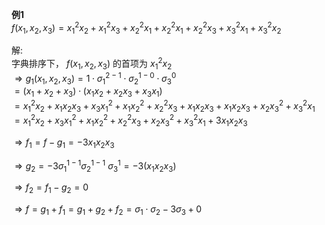 **例1**  
 $f(x_1,x_2,x_3)=x_1^2x_2+x_1^2x_3+x_2^2x_1+x_2^2x_1+x_2^2x_3+x_3^2x_1+x_3^2x_2$   
  
解:  
字典排序下， $f(x_1,x_2,x_3)$ 的首项为 $x_1^2x_2$   
 $\Rightarrow g_1(x_1,x_2,x_3)=1\cdot\sigma_1^{2-1}\cdot \sigma_2^{1-0}\cdot \sigma_3^{0}$   
 $=(x_1+x_2+x_3)\cdot(x_1x_2+x_2x_3+x_3x_1)$   
 $=x_1^2x_2+x_1x_2x_3+x_3x_1^2+x_1x_2^2+x_2^2x_3+x_1x_2x_3+x_1x_2x_3+x_2x_3^2+x_3^2x_1$   
 $=x_1^2x_2+x_3x_1^2+x_1x_2^2+x_2^2x_3+x_2x_3^2+x_3^2x_1+3x_1x_2x_3$   
  
 $\Rightarrow f_1=f-g_1=-3x_1x_2x_3$   
  
 $\Rightarrow g_2=-3\sigma_1^{1-1} \sigma_2^{1-1}\ \sigma_3^1=-3(x_1x_2x_3)$   
  
 $\Rightarrow f_2=f_1-g_2=0$   
  
 $\Rightarrow f=g_1+f_1=g_1+g_2+f_2=\sigma_1\cdot \sigma_2-3\sigma_3+0$   
